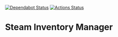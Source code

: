 [![Dependabot Status](https://api.dependabot.com/badges/status?host=github&repo=dsyncerek/steam-inventory-manager)](https://dependabot.com)
[![Actions Status](https://github.com/dsyncerek/steam-inventory-manager/workflows/Node%20CI/badge.svg)](https://github.com/dsyncerek/steam-inventory-manager/actions)

# Steam Inventory Manager
